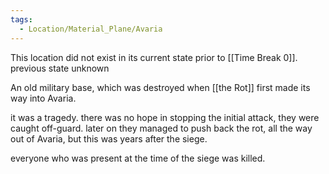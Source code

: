 ```yaml
---
tags:
  - Location/Material_Plane/Avaria
---
```

This location did not exist in its current state prior to [[Time Break 0]]. previous state unknown

An old military base, which was destroyed when [[the Rot]] first made its way into Avaria. 

it was a tragedy. there was no hope in stopping the initial attack, they were caught off-guard. later on they managed to push back the rot, all the way out of Avaria, but this was years after the siege. 

everyone who was present at the time of the siege was killed. 